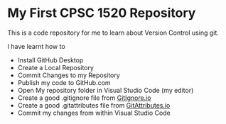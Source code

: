 # My First CPSC 1520 Repository

This is a code repository for me to learn about Version Control using git.

I have learnt how to 

- Install GitHub Desktop
- Create a Local Repository
- Commit Changes to my Repository
- Publish my code to GitHub.com
- Open My repository folder in Visual Studio Code (my editor)
- Create a good .gitignore file from [GitIgnore.io](http://gitignore.io)
- Create a good .gitattributes file from [GitAttributes.io](http://gitattributes.io])
- Commit my changes from within Visual Studio Code
